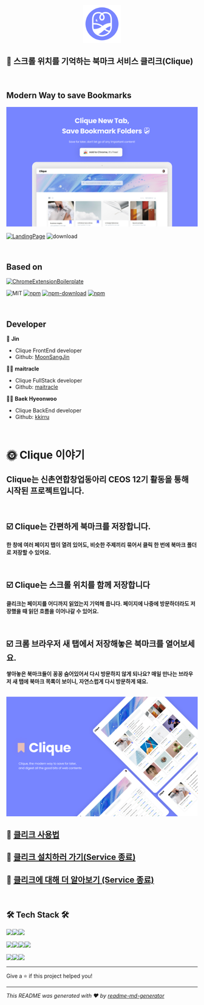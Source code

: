 <p align="center">
  <a target="_blank" href="https://www.withclique.com/"><img src="./img/icon-128.png" width="100"/></a>
</p>

## 📌 스크롤 위치를 기억하는 북마크 서비스 **클리크(Clique)**

<br/>

## Modern Way to save Bookmarks

<img src="./img/Frame 1.png" />

[![LandingPage](https://img.shields.io/badge/LandingPage-blueviolet)](https://www.withclique.com/)
![download](https://img.shields.io/chrome-web-store/users/epbpopdpeadocgppmdmbgpldfemghhpb)

<br/>

## Based on

[![ChromeExtensionBoilerplate](https://img.shields.io/badge/Boilerplate-red?style=for-the-badge)](https://github.com/lxieyang/chrome-extension-boilerplate-react)

![MIT](https://img.shields.io/github/license/lxieyang/chrome-extension-boilerplate-react)
[![npm](https://img.shields.io/npm/v/chrome-extension-boilerplate-react)](https://www.npmjs.com/package/chrome-extension-boilerplate-react)
[![npm-download](https://img.shields.io/npm/dw/chrome-extension-boilerplate-react)](https://www.npmjs.com/package/chrome-extension-boilerplate-react)
[![npm](https://img.shields.io/npm/dm/chrome-extension-boilerplate-react)](https://www.npmjs.com/package/chrome-extension-boilerplate-react)

<br/>

## Developer

👦 **Jin**

- Clique FrontEnd developer
- Github: [MoonSangJin](https://github.com/MoonSangJin)

🙆‍♂️ **maitracle**

- Clique FullStack developer
- Github: [maitracle](https://github.com/maitracle)

🏃‍♀️ **Baek Hyeonwoo**

- Clique BackEnd developer
- Github: [kkirru](https://github.com/kkirru)

<br/>

# 🌞 Clique 이야기

## Clique는 신촌연합창업동아리 CEOS 12기 활동을 통해 시작된 프로젝트입니다.

<br/>

## ☑️ Clique는 간편하게 북마크를 저장합니다.

**한 창에 여러 페이지 탭이 열려 있어도, 비슷한 주제끼리 묶어서 클릭 한 번에 북마크 폴더로 저장할 수 있어요.**

<br/>

## ☑️ Clique는 스크롤 위치를 함께 저장합니다

**클리크는 페이지를 어디까지 읽었는지 기억해 줍니다. 페이지에 나중에 방문하더라도 저장했을 때 읽던 흐름을 이어나갈 수 있어요.**

<br/>

## ☑️ 크롬 브라우저 새 탭에서 저장해놓은 북마크를 열어보세요.

**쌓아놓은 북마크들이 꽁꽁 숨어있어서 다시 방문하지 않게 되나요? 매일 만나는 브라우저 새 탭에 북마크 목록이 보이니, 자연스럽게 다시 방문하게 돼요.**

<br/>

<img src="./img/Main B.png" />

## 🎨 [클리크 사용법](https://www.notion.so/Clique-Getting-Started-3c508c5fb12a4f59a699ddd4ef3360bd)

## 🎁 [클리크 설치하러 가기(Service 종료)](https://chrome.google.com/webstore/detail/clique/epbpopdpeadocgppmdmbgpldfemghhpb)

## 🎁 [클리크에 대해 더 알아보기 (Service 종료)](https://www.withclique.com/?lang=ko)

<br/>

## 🛠 Tech Stack 🛠

<img src="https://img.shields.io/badge/HTML5-red?style=flat-square&logo=HTML5&logoColor=white"/><img src="https://img.shields.io/badge/CSS3-blue?style=flat-square&logo=CSS3&logoColor=white"/><img src="https://img.shields.io/badge/JavaScript-yellow?style=flat-square&logo=JavaScript&logoColor=white"/>

<img src="https://img.shields.io/badge/React-skyblue?style=flat-square&logo=react&logoColor=white"/><img src="https://img.shields.io/badge/Redux-blueviolet?style=flat-square&logo=Redux&logoColor=white"/><img src="https://img.shields.io/badge/ReduxSaga-lightgrey?style=flat-square&logo=Redux-Saga&logoColor=white"/><img src="https://img.shields.io/badge/styledComponents-green?style=flat-square&logo=styled-components&logoColor=white"/>

<img src="https://img.shields.io/badge/Python-blue?style=flat-square&logo=Python&logoColor=white"/><img src="https://img.shields.io/badge/Django-lightgrey?style=flat-square&logo=Django&logoColor=white"/><img src="https://img.shields.io/badge/Postman-red?style=flat-square&logo=Postman&logoColor=white"/>

---

Give a ⭐️ if this project helped you!

---

_This README was generated with ❤️ by [readme-md-generator](https://github.com/kefranabg/readme-md-generator)_
